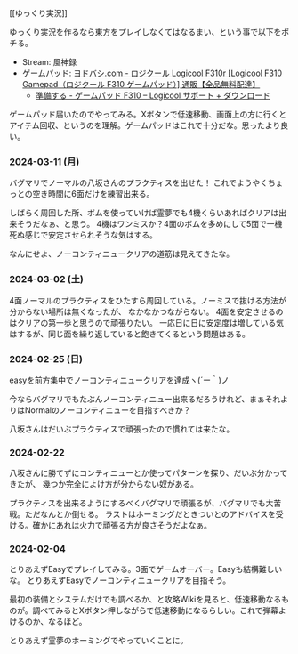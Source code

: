 [[ゆっくり実況]]

ゆっくり実況を作るなら東方をプレイしなくてはなるまい、という事で以下をポチる。

- Stream: 風神録
- ゲームパッド: [ヨドバシ.com - ロジクール Logicool F310r [Logicool F310 Gamepad（ロジクール F310 ゲームパッド）] 通販【全品無料配達】](https://www.yodobashi.com/product-detail/100000001001732201/)
  - [準備する - ゲームパッド F310 – Logicool サポート + ダウンロード](https://support.logi.com/hc/ja/articles/360024326793)

ゲームパッド届いたのでやってみる。Xボタンで低速移動、画面上の方に行くとアイテム回収、というのを理解。ゲームパッドはこれで十分だな。思ったより良い。

### 2024-03-11 (月)

バグマリでノーマルの八坂さんのプラクティスを出せた！
これでようやくちょっとの空き時間に6面だけを練習出来る。

しばらく周回した所、ボムを使っていけば霊夢でも4機くらいあればクリアは出来そうだなぁ、と思う。
4機はワンミスか？4面のボムを多めにして5面で一機死ぬ感じで安定させられそうな気はする。

なんにせよ、ノーコンティニュークリアの道筋は見えてきたな。

### 2024-03-02 (土)

4面ノーマルのプラクティスをひたすら周回している。ノーミスで抜ける方法が分からない場所は無くなったが、
なかなかつながらない。
4面を安定させるのはクリアの第一歩と思うので頑張りたい。
一応日に日に安定度は増している気はするが、同じ面を繰り返していると飽きてくるという問題はある。

### 2024-02-25 (日)

easyを前方集中でノーコンティニュークリアを達成ヽ(´ー｀)ノ

今ならバグマリでもたぶんノーコンティニュー出来るだろうけれど、まぁそれよりはNormalのノーコンティニューを目指すべきか？

八坂さんはだいぶプラクティスで頑張ったので慣れては来たな。

### 2024-02-22

八坂さんに勝てずにコンティニューとか使ってパターンを探り、だいぶ分かってきたが、
幾つか完全によけ方が分からない奴がある。

プラクティスを出来るようにするべくバグマリで頑張るが、バグマリでも大苦戦。ただなんとか倒せる。
ラストはホーミングだときついとのアドバイスを受ける。確かにあれは火力で頑張る方が良さそうだよなぁ。


### 2024-02-04

とりあえずEasyでプレイしてみる。3面でゲームオーバー。Easyも結構難しいな。
とりあえずEasyでノーコンティニュークリアを目指そう。

最初の装備とシステムだけでも調べるか、と攻略Wikiを見ると、低速移動なるものが。調べてみるとXボタン押しながらで低速移動になるらしい。これで弾幕よけるのか、なるほど。

とりあえず霊夢のホーミングでやっていくことに。